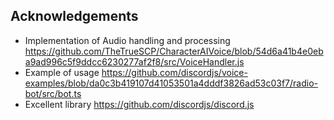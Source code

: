 ## Acknowledgements

- Implementation of Audio handling and processing https://github.com/TheTrueSCP/CharacterAIVoice/blob/54d6a41b4e0eba9ad996c5f9ddcc6230277af2f8/src/VoiceHandler.js
- Example of usage https://github.com/discordjs/voice-examples/blob/da0c3b419107d41053501a4dddf3826ad53c03f7/radio-bot/src/bot.ts
- Excellent library https://github.com/discordjs/discord.js
